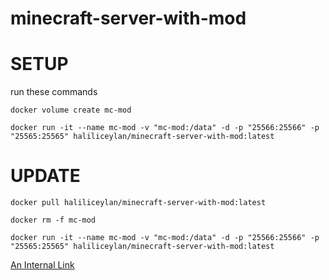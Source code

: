 # minecraft-server-with-mod

# SETUP
run these commands

`docker volume create mc-mod`

`docker run -it --name mc-mod -v "mc-mod:/data" -d -p "25566:25566" -p "25565:25565" haliliceylan/minecraft-server-with-mod:latest`

# UPDATE

`docker pull haliliceylan/minecraft-server-with-mod:latest`

`docker rm -f mc-mod`

`docker run -it --name mc-mod -v "mc-mod:/data" -d -p "25566:25566" -p "25565:25565" haliliceylan/minecraft-server-with-mod:latest`

[An Internal Link](/guides/content/editing-anssss-existingasdasd-xxpage)
